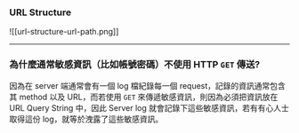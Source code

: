 ### URL Structure

![[url-structure-url-path.png]]

---

### 為什麼通常敏感資訊（比如帳號密碼）不使用 HTTP `GET` 傳送?

因為在 server 端通常會有一個 log 檔紀錄每一個 request，記錄的資訊通常包含其 method 以及 URL，而若使用 `GET` 來傳遞敏感資訊，則因為必須把資訊放在 URL Query String 中，因此 Server log 就會記錄下這些敏感資訊，若有有心人士取得這份 log，就等於洩露了這些敏感資訊。
